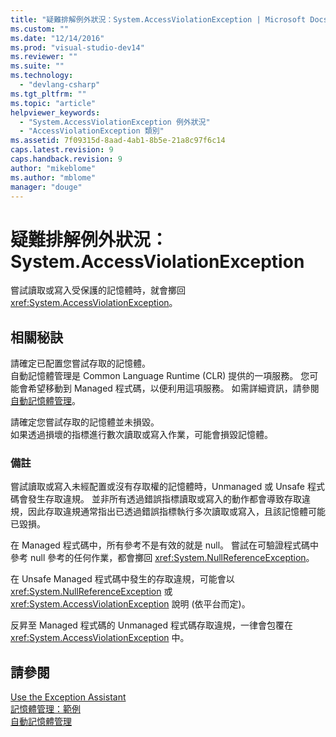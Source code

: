 ```yaml
---
title: "疑難排解例外狀況：System.AccessViolationException | Microsoft Docs"
ms.custom: ""
ms.date: "12/14/2016"
ms.prod: "visual-studio-dev14"
ms.reviewer: ""
ms.suite: ""
ms.technology: 
  - "devlang-csharp"
ms.tgt_pltfrm: ""
ms.topic: "article"
helpviewer_keywords: 
  - "System.AccessViolationException 例外狀況"
  - "AccessViolationException 類別"
ms.assetid: 7f09315d-8aad-4ab1-8b5e-21a8c97f6c14
caps.latest.revision: 9
caps.handback.revision: 9
author: "mikeblome"
ms.author: "mblome"
manager: "douge"
---
```

# 疑難排解例外狀況：System.AccessViolationException
嘗試讀取或寫入受保護的記憶體時，就會擲回 <xref:System.AccessViolationException>。  
  
## 相關秘訣  
 請確定已配置您嘗試存取的記憶體。  
 自動記憶體管理是 Common Language Runtime \(CLR\) 提供的一項服務。 您可能會希望移動到 Managed 程式碼，以便利用這項服務。 如需詳細資訊，請參閱[自動記憶體管理](../Topic/Automatic%20Memory%20Management.md)。  
  
 請確定您嘗試存取的記憶體並未損毀。  
 如果透過損壞的指標進行數次讀取或寫入作業，可能會損毀記憶體。  
  
### 備註  
 嘗試讀取或寫入未經配置或沒有存取權的記憶體時，Unmanaged 或 Unsafe 程式碼會發生存取違規。 並非所有透過錯誤指標讀取或寫入的動作都會導致存取違規，因此存取違規通常指出已透過錯誤指標執行多次讀取或寫入，且該記憶體可能已毀損。  
  
 在 Managed 程式碼中，所有參考不是有效的就是 null。 嘗試在可驗證程式碼中參考 null 參考的任何作業，都會擲回 <xref:System.NullReferenceException>。  
  
 在 Unsafe Managed 程式碼中發生的存取違規，可能會以 <xref:System.NullReferenceException> 或 <xref:System.AccessViolationException> 說明 \(依平台而定\)。  
  
 反昇至 Managed 程式碼的 Unmanaged 程式碼存取違規，一律會包覆在 <xref:System.AccessViolationException> 中。  
  
## 請參閱  
 [Use the Exception Assistant](../Topic/How%20to:%20Use%20the%20Exception%20Assistant.md)   
 [記憶體管理：範例](../mfc/memory-management-examples.md)   
 [自動記憶體管理](../Topic/Automatic%20Memory%20Management.md)